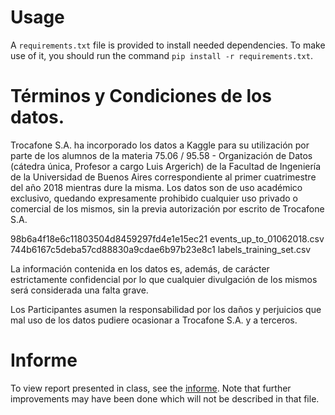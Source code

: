 # Usage
A `requirements.txt` file is provided to install needed dependencies. To make use of it, you should run the command `pip install -r requirements.txt`.
# Términos y Condiciones de los datos.

Trocafone S.A. ha incorporado los datos a Kaggle para su utilización por parte de los alumnos de la materia 75.06 / 95.58 - Organización de Datos (cátedra única, Profesor a cargo Luis Argerich) de la Facultad de Ingeniería de la Universidad de Buenos Aires correspondiente al primer cuatrimestre del año 2018 mientras dure la misma. Los datos son de uso académico exclusivo, quedando expresamente prohibido cualquier uso privado o comercial de los mismos, sin la previa autorización por escrito de Trocafone S.A.

98b6a4f18e6c11803504d8459297fd4e1e15ec21  events_up_to_01062018.csv
744b6167c5deba57cd88830a9cdae6b97b23e8c1  labels_training_set.csv

La información contenida en los datos es, además, de carácter estrictamente confidencial por lo que cualquier divulgación de los mismos será considerada una falta grave.

Los Participantes asumen la responsabilidad por los daños y perjuicios que mal uso de los datos pudiere ocasionar a Trocafone S.A. y a terceros.

# Informe
To view report presented in class, see the [informe](informe/informe.pdf). Note that further improvements may have been done which will not be described in that file.
